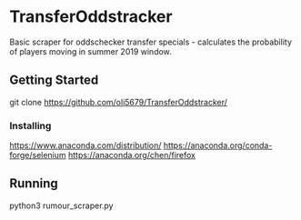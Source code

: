 # TransferOddstracker

Basic scraper for oddschecker transfer specials - calculates the probability of players moving in summer 2019 window.

## Getting Started

git clone https://github.com/oli5679/TransferOddstracker/

### Installing

https://www.anaconda.com/distribution/
https://anaconda.org/conda-forge/selenium
https://anaconda.org/chen/firefox

## Running 

python3 rumour_scraper.py
